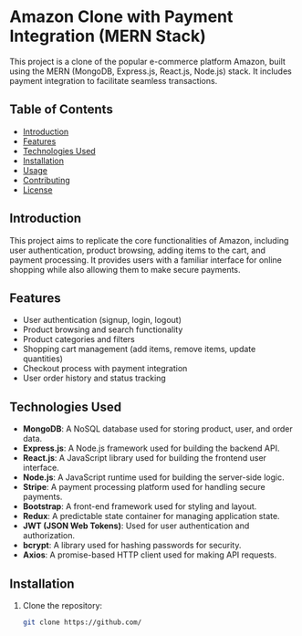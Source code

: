 # Amazon Clone with Payment Integration (MERN Stack)

This project is a clone of the popular e-commerce platform Amazon, built using the MERN (MongoDB, Express.js, React.js, Node.js) stack. It includes payment integration to facilitate seamless transactions.

## Table of Contents

- [Introduction](#introduction)
- [Features](#features)
- [Technologies Used](#technologies-used)
- [Installation](#installation)
- [Usage](#usage)
- [Contributing](#contributing)
- [License](#license)

## Introduction

This project aims to replicate the core functionalities of Amazon, including user authentication, product browsing, adding items to the cart, and payment processing. It provides users with a familiar interface for online shopping while also allowing them to make secure payments.

## Features

- User authentication (signup, login, logout)
- Product browsing and search functionality
- Product categories and filters
- Shopping cart management (add items, remove items, update quantities)
- Checkout process with payment integration
- User order history and status tracking

## Technologies Used

- **MongoDB**: A NoSQL database used for storing product, user, and order data.
- **Express.js**: A Node.js framework used for building the backend API.
- **React.js**: A JavaScript library used for building the frontend user interface.
- **Node.js**: A JavaScript runtime used for building the server-side logic.
- **Stripe**: A payment processing platform used for handling secure payments.
- **Bootstrap**: A front-end framework used for styling and layout.
- **Redux**: A predictable state container for managing application state.
- **JWT (JSON Web Tokens)**: Used for user authentication and authorization.
- **bcrypt**: A library used for hashing passwords for security.
- **Axios**: A promise-based HTTP client used for making API requests.

## Installation

1. Clone the repository:

   ```bash
   git clone https://github.com/
